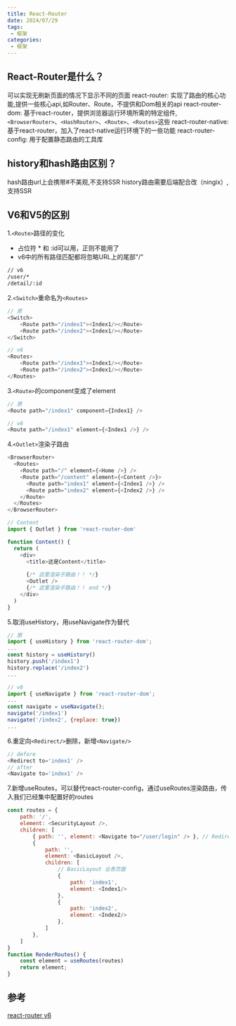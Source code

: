 ```yaml
---
title: React-Router
date: 2024/07/29
tags:
 - 框架
categories:
 - 框架
---
```


## React-Router是什么？

可以实现无刷新页面的情况下显示不同的页面
react-router: 实现了路由的核心功能,提供一些核心api,如Router、Route，不提供和Dom相关的api
react-router-dom: 基于react-router，提供浏览器运行环境所需的特定组件,`<BrowserRouter>`、`<HashRouter>`、`<Route>`、`<Routes>`这些
react-router-native: 基于react-router，加入了react-native运行环境下的一些功能
react-router-config: 用于配置静态路由的工具库

## history和hash路由区别？

hash路由url上会携带#不美观,不支持SSR
history路由需要后端配合改（ningix）,支持SSR

## V6和V5的区别

1.`<Route>`路径的变化

* 占位符 * 和 :id可以用，正则不能用了
* v6中的所有路径匹配都将忽略URL上的尾部"/"

```bash
// v6
/user/*
/detail/:id
```

2.`<Switch>`重命名为`<Routes>`

```js
// 原
<Switch>
    <Route path="/index1"><Index1/></Route>
    <Route path="/index2"><Index1/></Route>
</Switch>

// v6
<Routes>
    <Route path="/index1"><Index1/></Route>
    <Route path="/index2"><Index1/></Route>
</Routes>
```

3.`<Route>`的component变成了element

```js
// 原
<Route path="/index1" component={Index1} />

// v6
<Route path="/index1" element={<Index1 />} />
```

4.`<Outlet>`渲染子路由

```js
<BrowserRouter>
  <Routes>
    <Route path="/" element={<Home />} />
    <Route path="/content" element={<Content />}>
      <Route path="index1" element={<Index1 />} />
      <Route path="index2" element={<Index2 />} />
    </Route>
  </Routes>
</BrowserRouter>

// Content
import { Outlet } from 'react-router-dom'

function Content() {
  return (
    <div>
      <title>这是Content</title>
      
      {/* 这里渲染子路由！！ */}
      <Outlet />
      {/* 这里渲染子路由！！ end */}
    </div>
  )
}
```

5.取消useHistory，用useNavigate作为替代

```js
// 原
import { useHistory } from 'react-router-dom';
...
const history = useHistory()
history.push('/index1')
history.replace('/index2')
...

// v6
import { useNavigate } from 'react-router-dom';
...
const navigate = useNavigate();
navigate('/index1')
navigate('/index2', {replace: true})
...
```

6.重定向`<Redirect/>`删除，新增`<Navigate/>`

```js
// defore
<Redirect to='index1' />
// after
<Navigate to='index1' />
```

7.新增useRoutes，可以替代react-router-config，通过useRoutes渲染路由，传入我们已经集中配置好的routes

```js
const routes = {
    path: '/',
    element: <SecurityLayout />,
    children: [
        { path: '', element: <Navigate to="/user/login" /> }, // Redirect 重定向！
        {
            path: '',
            element: <BasicLayout />,
            children: [
                // BasicLayout 业务页面
                {
                    path: 'index1',
                    element: <Index1/>
                },
                {
                    path: 'index2',
                    element: <Index2/>
                },
            ]
        },
    ]
}
function RenderRoutes() {
    const element = useRoutes(routes)
    return element;
}
```

## 参考

[react-router v6](https://juejin.cn/post/7052933770260938783)